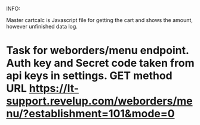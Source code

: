 INFO:

Master cartcalc is Javascript file for getting the cart and shows the amount, however unfinished data log. 
# Task for weborders/menu endpoint. Auth key and Secret code taken from api keys in settings. GET method URL https://lt-support.revelup.com/weborders/menu/?establishment=101&mode=0
